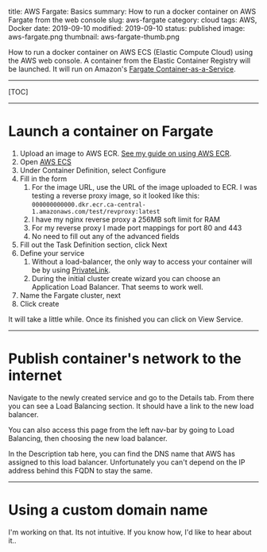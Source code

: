 title: AWS Fargate: Basics
summary: How to run a docker container on AWS Fargate from the web console
slug: aws-fargate
category: cloud
tags: AWS, Docker
date: 2019-09-10
modified: 2019-09-10
status: published
image: aws-fargate.png
thumbnail: aws-fargate-thumb.png


How to run a docker container on AWS ECS (Elastic Compute Cloud)  using the AWS 
web console. A container from the Elastic Container Registry will be launched.
It will run on Amazon's [Fargate Container-as-a-Service](https://aws.amazon.com/fargate/).

---

[TOC]

---


# Launch a container on Fargate

1. Upload an image to AWS ECR. [See my guide on using AWS ECR](/aws-ecr.html).
1. Open [AWS ECS](https://ca-central-1.console.aws.amazon.com/ecs/)
1. Under Container Definition, select Configure
1. Fill in the form
    1. For the image URL, use the URL of the image uploaded to
       ECR. I was testing a reverse proxy image, so it looked like this:
       `000000000000.dkr.ecr.ca-central-1.amazonaws.com/test/revproxy:latest`
    1. I have my nginx reverse proxy a 256MB soft limit for RAM
    1. For my reverse proxy I made port mappings for port 80 and 443
    1. No need to fill out any of the advanced fields
1. Fill out the Task Definition section, click Next
1. Define your service
    1. Without a load-balancer, the only way to access your container will be by
       using [PrivateLink](https://aws.amazon.com/blogs/compute/access-private-applications-on-aws-fargate-using-amazon-api-gateway-privatelink/).
    1. During the initial cluster create wizard you can choose an Application
       Load Balancer. That seems to work well.
1. Name the Fargate cluster, next
1. Click create

It will take a little while. Once its finished you can click on View Service.


---


# Publish container's network to the internet

Navigate to the newly created service and go to the Details tab. From there you
can see a Load Balancing section. It should have a link to the new load
balancer.

You can also access this page from the left nav-bar by going to Load Balancing,
then choosing the new load balancer.

In the Description tab here, you can find the DNS name that AWS has assigned
to this load balancer. Unfortunately you can't depend on the IP address behind
this FQDN to stay the same.


---


# Using a custom domain name
I'm working on that. Its not intuitive. If you know how, I'd like to hear about
it..
